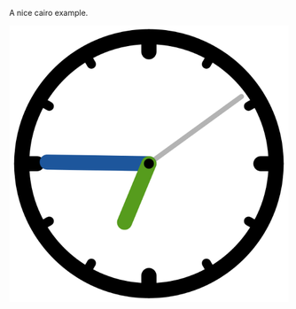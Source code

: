 A nice cairo example.

![Cairo Clock](https://github.com/crystalct/PS3LibrariesUpdate/blob/master/samples/cairo_clock/cairo_clock.png)
